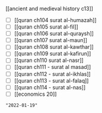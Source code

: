 [[ancient and medieval history c13]]
- [ ] [[quran ch104 surat al-humazah]]
- [ ] [[quran ch105 surat al-fil]]
- [ ] [[quran ch106 surat al-quraysh]]
- [ ] [[quran ch107 surat al-maun]]
- [ ] [[quran ch108 surat al-kawthar]]
- [ ] [[quran ch109 surat al-kafirun]]
- [ ] [[quran ch110 surat al-nasr]]
- [ ] [[quran ch111 - surat al masad]]
- [ ] [[quran ch112 - surat al-ikhlas]]
- [ ] [[quran ch113 - surat al-falaq]]
- [ ] [[quran ch114 - surat al-nas]]
- [ ] [[economics 20]]

```query 2021-10-12 18:11
"2022-01-19"
```